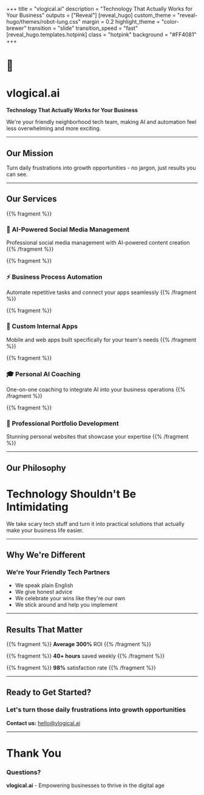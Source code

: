 +++
title = "vlogical.ai"
description = "Technology That Actually Works for Your Business"
outputs = ["Reveal"]
[reveal_hugo]
custom_theme = "reveal-hugo/themes/robot-lung.css"
margin = 0.2
highlight_theme = "color-brewer"
transition = "slide"
transition_speed = "fast"
[reveal_hugo.templates.hotpink]
class = "hotpink"
background = "#FF4081"
+++

# 🚀

# vlogical.ai

**Technology That Actually Works for Your Business**

We're your friendly neighborhood tech team, making AI and automation feel less overwhelming and more exciting.

---

## Our Mission

Turn daily frustrations into growth opportunities - no jargon, just results you can see.

---

## Our Services

{{% fragment %}}
### 🎯 AI-Powered Social Media Management
Professional social media management with AI-powered content creation
{{% /fragment %}}

{{% fragment %}}
### ⚡ Business Process Automation
Automate repetitive tasks and connect your apps seamlessly
{{% /fragment %}}

{{% fragment %}}
### 📱 Custom Internal Apps
Mobile and web apps built specifically for your team's needs
{{% /fragment %}}

{{% fragment %}}
### 🎓 Personal AI Coaching
One-on-one coaching to integrate AI into your business operations
{{% /fragment %}}

{{% fragment %}}
### 💼 Professional Portfolio Development
Stunning personal websites that showcase your expertise
{{% /fragment %}}

---

## Our Philosophy

# Technology Shouldn't Be Intimidating

We take scary tech stuff and turn it into practical solutions that actually make your business life easier.

---

## Why We're Different

### We're Your Friendly Tech Partners

- We speak plain English
- We give honest advice  
- We celebrate your wins like they're our own
- We stick around and help you implement

---

## Results That Matter

{{% fragment %}}
**Average 300%** ROI
{{% /fragment %}}

{{% fragment %}}
**40+ hours** saved weekly
{{% /fragment %}}

{{% fragment %}}
**98%** satisfaction rate
{{% /fragment %}}

---

## Ready to Get Started?

### Let's turn those daily frustrations into growth opportunities

**Contact us:** hello@vlogical.ai

---

# Thank You

### Questions?

**vlogical.ai** - Empowering businesses to thrive in the digital age
